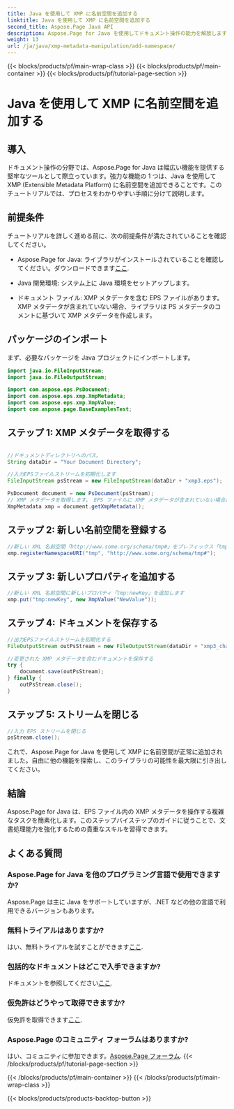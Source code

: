 ```yaml
---
title: Java を使用して XMP に名前空間を追加する
linktitle: Java を使用して XMP に名前空間を追加する
second_title: Aspose.Page Java API
description: Aspose.Page for Java を使用してドキュメント操作の能力を解放します。この包括的なガイドでは、XMP 名前空間を簡単に追加する方法を学びます。
weight: 13
url: /ja/java/xmp-metadata-manipulation/add-namespace/
---
```


{{< blocks/products/pf/main-wrap-class >}}
{{< blocks/products/pf/main-container >}}
{{< blocks/products/pf/tutorial-page-section >}}

# Java を使用して XMP に名前空間を追加する


## 導入

ドキュメント操作の分野では、Aspose.Page for Java は幅広い機能を提供する堅牢なツールとして際立っています。強力な機能の 1 つは、Java を使用して XMP (Extensible Metadata Platform) に名前空間を追加できることです。このチュートリアルでは、プロセスをわかりやすい手順に分けて説明します。

## 前提条件

チュートリアルを詳しく進める前に、次の前提条件が満たされていることを確認してください。

-  Aspose.Page for Java: ライブラリがインストールされていることを確認してください。ダウンロードできます[ここ](https://releases.aspose.com/page/java/).

- Java 開発環境: システム上に Java 環境をセットアップします。

- ドキュメント ファイル: XMP メタデータを含む EPS ファイルがあります。 XMP メタデータが含まれていない場合、ライブラリは PS メタデータのコメントに基づいて XMP メタデータを作成します。

## パッケージのインポート

まず、必要なパッケージを Java プロジェクトにインポートします。

```java
import java.io.FileInputStream;
import java.io.FileOutputStream;

import com.aspose.eps.PsDocument;
import com.aspose.eps.xmp.XmpMetadata;
import com.aspose.eps.xmp.XmpValue;
import com.aspose.page.BaseExamplesTest;
```

## ステップ 1: XMP メタデータを取得する

```java

//ドキュメントディレクトリへのパス。
String dataDir = "Your Document Directory";

//入力EPSファイルストリームを初期化します
FileInputStream psStream = new FileInputStream(dataDir + "xmp3.eps");

PsDocument document = new PsDocument(psStream);
// XMP メタデータを取得します。 EPS ファイルに XMP メタデータが含まれていない場合は、PS メタデータ コメント (%%Creator、%%CreateDate、%%Title など) の値を入力して新しいファイルを作成します。
XmpMetadata xmp = document.getXmpMetadata();
```

## ステップ 2: 新しい名前空間を登録する

```java
//新しい XML 名前空間「http://www.some.org/schema/tmp#」をプレフィックス「tmp」で追加します
xmp.registerNamespaceURI("tmp", "http://www.some.org/schema/tmp#");
```

## ステップ 3: 新しいプロパティを追加する

```java
//新しい XML 名前空間に新しいプロパティ「tmp:newKey」を追加します
xmp.put("tmp:newKey", new XmpValue("NewValue"));
```

## ステップ 4: ドキュメントを保存する

```java
//出力EPSファイルストリームを初期化する
FileOutputStream outPsStream = new FileOutputStream(dataDir + "xmp3_changed.eps");

//変更された XMP メタデータを含むドキュメントを保存する
try {
    document.save(outPsStream);
} finally {
    outPsStream.close();
}
```

## ステップ 5: ストリームを閉じる

```java
//入力 EPS ストリームを閉じる
psStream.close();
```

これで、Aspose.Page for Java を使用して XMP に名前空間が正常に追加されました。自由に他の機能を探索し、このライブラリの可能性を最大限に引き出してください。

## 結論

Aspose.Page for Java は、EPS ファイル内の XMP メタデータを操作する複雑なタスクを簡素化します。このステップバイステップのガイドに従うことで、文書処理能力を強化するための貴重なスキルを習得できます。

## よくある質問

### Aspose.Page for Java を他のプログラミング言語で使用できますか?
Aspose.Page は主に Java をサポートしていますが、.NET などの他の言語で利用できるバージョンもあります。

### 無料トライアルはありますか?
はい、無料トライアルを試すことができます[ここ](https://releases.aspose.com/).

### 包括的なドキュメントはどこで入手できますか?
ドキュメントを参照してください[ここ](https://reference.aspose.com/page/java/).

### 仮免許はどうやって取得できますか?
仮免許を取得できます[ここ](https://purchase.aspose.com/temporary-license/).

### Aspose.Page のコミュニティ フォーラムはありますか?
はい、コミュニティに参加できます。[Aspose.Page フォーラム](https://forum.aspose.com/c/page/39).
{{< /blocks/products/pf/tutorial-page-section >}}

{{< /blocks/products/pf/main-container >}}
{{< /blocks/products/pf/main-wrap-class >}}

{{< blocks/products/products-backtop-button >}}
